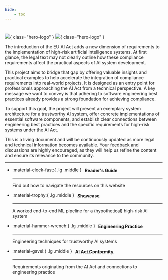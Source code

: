 ```yaml
---
hide:
    - toc
---
```


<style>
/* Visually align emojis with card header */
.grid a * {
    margin-left: 6px;
    line-height: 1.5em;
    vertical-align: middle;
}
</style>

#

![](_images/logos/ai-compliance-bridge-simple.svg#only-light){ class="hero-logo" }
![](_images/logos/ai-compliance-bridge-simple-dark.svg#only-dark){ class="hero-logo" }


The introduction of the EU AI Act adds a new dimension of requirements to the implementation of high-risk artificial intelligence systems.
At first glance, the legal text may not clearly outline how these compliance requirements affect the practical aspects of AI system development.

This project aims to bridge that gap by offering valuable insights and practical examples to help accelerate the integration of compliance requirements into real-world projects.
It is designed as an entry point for professionals approaching the AI Act from a technical perspective. A key message we want to convey is that adhering to software engineering best practices already provides a strong foundation for achieving compliance.

To support this goal, the project will present an exemplary system architecture for a trustworthy AI system, offer concrete implementations of essential software components, and establish clear connections between engineering best practices and the specific requirements for high-risk systems under the AI Act.

This is a living document and will be continuously updated as more legal and technical information becomes available.
Your feedback and discussions are highly encouraged, as they will help us refine the content and ensure its relevance to the community.

---

<div class="grid cards" markdown>

-   :material-clock-fast:{ .lg .middle } [**Reader's Guide**](readers-guide.md)

    ***

    Find out how to navigate the resources on this website

-   :material-trophy:{ .lg .middle } [**Showcase**](showcase/index.md)

    ***

    A worked end-to-end ML pipeline for a (hypothetical) high-risk AI system

-   :material-hammer-wrench:{ .lg .middle } [**Engineering Practice**](engineering-practice/index.md)

    ***

    Engineering techniques for trustworthy AI systems

-   :material-gavel:{ .lg .middle } [**AI Act Conformity**](conformity/index.md)

    ***

    Requirements originating from the AI Act and connections to engineering
    practice

</div>
